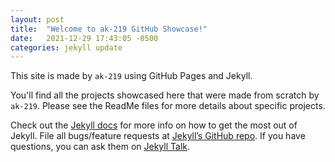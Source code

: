 ```yaml
---
layout: post
title:  "Welcome to ak-219 GitHub Showcase!"
date:   2021-12-29 17:43:05 -0500
categories: jekyll update
---
```

This site is made by `ak-219` using GitHub Pages and Jekyll. 

You'll find all the projects showcased here that were made from scratch by `ak-219`. 
Please see the ReadMe files for more details about specific projects.

Check out the [Jekyll docs][jekyll-docs] for more info on how to get the most out of Jekyll. File all bugs/feature requests at [Jekyll’s GitHub repo][jekyll-gh]. If you have questions, you can ask them on [Jekyll Talk][jekyll-talk].

[jekyll-docs]: https://jekyllrb.com/docs/home
[jekyll-gh]:   https://github.com/jekyll/jekyll
[jekyll-talk]: https://talk.jekyllrb.com/
